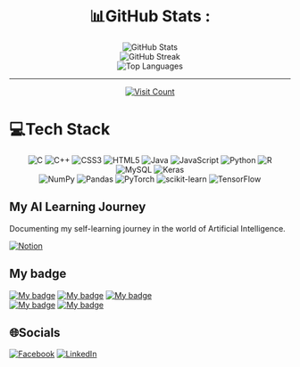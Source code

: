 <div align="center">

# 📊GitHub Stats :

<img src="https://github-readme-stats.vercel.app/api?username=quang2719&theme=city_light&hide_border=true&include_all_commits=false&count_private=true" alt="GitHub Stats">
<br/>
<img src="https://github-readme-streak-stats.herokuapp.com/?user=quang2719&theme=city_light&hide_border=true" alt="GitHub Streak">
<br/>
<img src="https://github-readme-stats.vercel.app/api/top-langs/?username=quang2719&theme=city_light&hide_border=true&include_all_commits=false&count_private=true&layout=compact" alt="Top Languages">

---

[<img src="https://visitcount.itsvg.in/api?id=quang2719&icon=0&color=0" alt="Visit Count">](https://visitcount.itsvg.in)

</div>

# 💻Tech Stack
<div align="center">

![C](https://img.shields.io/badge/c-%2300599C.svg?style=flat&logo=c&logoColor=white) 
![C++](https://img.shields.io/badge/c++-%2300599C.svg?style=flat&logo=c%2B%2B&logoColor=white) 
![CSS3](https://img.shields.io/badge/css3-%231572B6.svg?style=flat&logo=css3&logoColor=white) 
![HTML5](https://img.shields.io/badge/html5-%23E34F26.svg?style=flat&logo=html5&logoColor=white) 
![Java](https://img.shields.io/badge/java-%23ED8B00.svg?style=flat&logo=java&logoColor=white) 
![JavaScript](https://img.shields.io/badge/javascript-%23323330.svg?style=flat&logo=javascript&logoColor=%23F7DF1E) 
![Python](https://img.shields.io/badge/python-3670A0?style=flat&logo=python&logoColor=ffdd54) 
![R](https://img.shields.io/badge/r-%23276DC3.svg?style=flat&logo=r&logoColor=white) 
![MySQL](https://img.shields.io/badge/mysql-%2300f.svg?style=flat&logo=mysql&logoColor=white) 
![Keras](https://img.shields.io/badge/Keras-%23D00000.svg?style=flat&logo=Keras&logoColor=white) 
<br>
![NumPy](https://img.shields.io/badge/numpy-%23013243.svg?style=flat&logo=numpy&logoColor=white) 
![Pandas](https://img.shields.io/badge/pandas-%23150458.svg?style=flat&logo=pandas&logoColor=white) 
![PyTorch](https://img.shields.io/badge/PyTorch-%23EE4C2C.svg?style=flat&logo=PyTorch&logoColor=white) 
![scikit-learn](https://img.shields.io/badge/scikit--learn-%23F7931E.svg?style=flat&logo=scikit-learn&logoColor=white) 
![TensorFlow](https://img.shields.io/badge/TensorFlow-%23FF6F00.svg?style=flat&logo=TensorFlow&logoColor=white) 

</div>

## My AI Learning Journey

Documenting my self-learning journey in the world of Artificial Intelligence.

[![Notion](https://img.shields.io/badge/Notion-black?style=for-the-badge&logo=Notion&logoColor=white)](https://coordinated-title-01a.notion.site/My-AI-Learning-Journey-8124279014fb4bb1a1100fadc0415557?pvs=4)

## My badge
[![My badge](https://images.credly.com/size/215x215/images/61d40b7e-46df-4f8a-ac27-cb8520d8c15e/image.png)](https://www.credly.com/badges/5148a122-0e2c-4741-92ec-85bffc7f143e)
[![My badge](https://images.credly.com/size/215x215/images/91de936a-1322-446d-9ea6-949d78c57428/image.png)](https://www.credly.com/badges/4e961d91-3203-4746-a456-db563b6c7388)
[![My badge](https://images.credly.com/size/215x215/images/f283df3d-1780-4c2d-947d-fc80eae0953b/image.png)](https://credly.com/badges/549c1de1-7599-492f-a9a9-4b4fd4e20ee6)
<br>
[![My badge](https://images.credly.com/size/250x250/images/5d33407f-063c-41e1-ab97-79603bd33095/Professional_Certificate_-_AI_Engineering.png)](https://www.credly.com/badges/fb95d9f4-a200-4cf1-836b-da8765c9b01f)
[![My badge](https://images.credly.com/size/215x215/images/3551a56d-e006-4e63-be6d-6842d2d53cfa/image.png)](https://www.credly.com/badges/6204f4ab-14a7-4ceb-b3e9-fe2547a268e3)



## 🌐Socials

[![Facebook](https://img.shields.io/badge/Facebook-%231877F2.svg?logo=Facebook&logoColor=white)](https://www.facebook.com/qq2719/) 
[![LinkedIn](https://img.shields.io/badge/LinkedIn-%230077B5.svg?logo=linkedin&logoColor=white)](https://www.linkedin.com/in/quang-nv-ptit/) 

